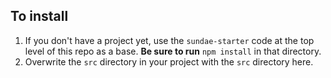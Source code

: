 ## To install

1. If you don't have a project yet, use the `sundae-starter` code at the top level of this repo as a base. **Be sure to run** `npm install` in that directory.
1. Overwrite the `src` directory in your project with the `src` directory here.
